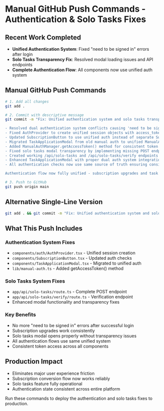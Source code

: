 # Manual GitHub Push Commands - Authentication & Solo Tasks Fixes

## Recent Work Completed
- **Unified Authentication System**: Fixed "need to be signed in" errors after login
- **Solo Tasks Transparency Fix**: Resolved modal loading issues and API endpoints
- **Complete Authentication Flow**: All components now use unified auth system

## Manual GitHub Push Commands

```bash
# 1. Add all changes
git add .

# 2. Commit with descriptive message
git commit -m "Fix: Unified authentication system and solo tasks transparency

- Resolved dual authentication system conflicts causing 'need to be signed in' errors
- Fixed AuthProvider to create unified session objects with access_token for all components  
- Updated SubscriptionButton to use unified auth instead of separate Supabase session checks
- Migrated TaskApplicationModal from old manual auth to unified ManualAuthManager
- Added ManualAuthManager.getAccessToken() method for consistent token access
- Fixed solo tasks modal transparency by implementing missing POST endpoints
- Created working /api/solo-tasks and /api/solo-tasks/verify endpoints
- Enhanced TaskApplicationModal with proper dual auth system integration
- All authentication checks now use same source of truth ensuring consistency

Authentication flow now fully unified - subscription upgrades and task applications work without auth errors."

# 3. Push to GitHub
git push origin main
```

## Alternative Single-Line Version
```bash
git add . && git commit -m "Fix: Unified authentication system and solo tasks transparency - resolved dual auth conflicts and modal loading issues" && git push origin main
```

## What This Push Includes

### Authentication System Fixes
- `components/auth/AuthProvider.tsx` - Unified session creation
- `components/SubscriptionButton.tsx` - Updated auth checks
- `components/TaskApplicationModal.tsx` - Migrated to unified auth
- `lib/manual-auth.ts` - Added getAccessToken() method

### Solo Tasks System Fixes  
- `app/api/solo-tasks/route.ts` - Complete POST endpoint
- `app/api/solo-tasks/verify/route.ts` - Verification endpoint
- Enhanced modal functionality and transparency fixes

### Key Benefits
- No more "need to be signed in" errors after successful login
- Subscription upgrades work consistently  
- Solo tasks modal opens properly without transparency issues
- All authentication flows use same unified system
- Consistent token access across all components

## Production Impact
- Eliminates major user experience friction
- Subscription conversion flow now works reliably
- Solo tasks feature fully operational
- Authentication state consistent across entire platform

Run these commands to deploy the authentication and solo tasks fixes to production.